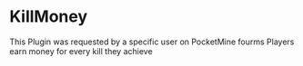 # KillMoney
This Plugin was requested by a specific user on PocketMine fourms 
Players earn money for every kill they achieve
